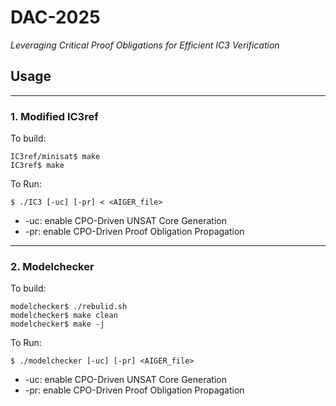 # DAC-2025

*Leveraging Critical Proof Obligations for Efficient IC3 Verification*

## Usage
---
### 1. Modified IC3ref 

To build:

```
IC3ref/minisat$ make
IC3ref$ make
```

To Run:

```
$ ./IC3 [-uc] [-pr] < <AIGER_file> 
```

- -uc: enable CPO-Driven UNSAT Core Generation
- -pr: enable CPO-Driven Proof Obligation Propagation

---

### 2. Modelchecker


To build:

```
modelchecker$ ./rebulid.sh
modelchecker$ make clean
modelchecker$ make -j
```

To Run:

```
$ ./modelchecker [-uc] [-pr] <AIGER_file> 
```
- -uc: enable CPO-Driven UNSAT Core Generation
- -pr: enable CPO-Driven Proof Obligation Propagation
